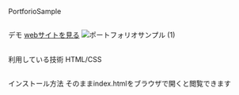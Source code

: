 PortforioSample
##
デモ
[webサイトを見る](https://keiichi-portfolio.herokuapp.com/)
![ポートフォリオサンプル (1)](https://user-images.githubusercontent.com/85801526/122647459-45ea1880-d15f-11eb-86c7-c99da8d57ba2.png)
##
利用している技術
HTML/CSS
##
インストール方法
そのままindex.htmlをブラウザで開くと閲覧できます
##

